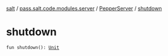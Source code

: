 [salt](../../index.md) / [pass.salt.code.modules.server](../index.md) / [PepperServer](index.md) / [shutdown](./shutdown.md)

# shutdown

`fun shutdown(): `[`Unit`](https://kotlinlang.org/api/latest/jvm/stdlib/kotlin/-unit/index.html)